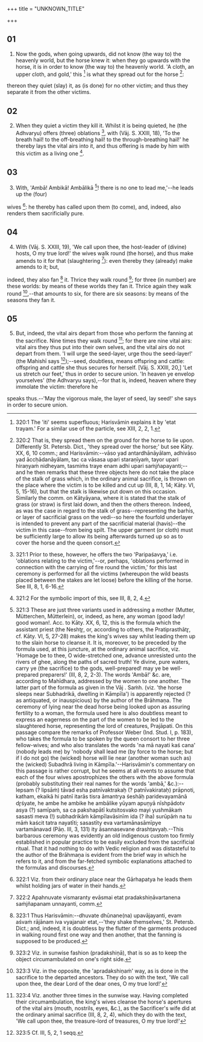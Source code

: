 +++
title = "UNKNOWN_TITLE"

+++


## 01
1. Now the gods, when going upwards, did not know (the way to) the heavenly world, but the horse knew it: when they go upwards with the horse, it is in order to know (the way to) the heavenly world. 'A cloth, an upper cloth, and gold,' this [^egg_815] is what they spread out for the horse [^egg_816]:

[^egg_815]: 320:1 The 'iti' seems superfluous; Harisvāmin explains it by 'etat trayam.' For a similar use of the particle, see XIII, 2, 2, 1.

[^egg_816]: 320:2 That is, they spread them on the ground for the horse to lie upon. Differently St. Petersb. Dict., 'they spread over the horse;' but see Kāty. XX, 6, 10 comm.; and Harisvāmin:--vāso yad antardhānāyālam, adhivāso yad āccḥādanāyālam, tac ca vāsasa upari staraṇīyaṁ, tayor upari hiraṇyaṁ nidheyam, tasmiṁs traye enam adhi upari saṁjñapayanti;--and he then remarks that these three objects here do not take the place of the stalk of grass which, in the ordinary animal sacrifice, is thrown on the place where the victim is to be killed and cut up (III, 8, 1, 14; Kāty. VI, 5, 15-16), but that the stalk is likewise put down on this occasion. Similarly the comm. on Kātyāyana, where it is stated that the stalk of grass (or straw) is first laid down, and then the others thereon. Indeed, as was the case in regard to the stalk of grass--representing the barhis, or layer of sacrificial grass on the vedi--so here the fourfold underlayer is intended to prevent any part of the sacrificial material (havis)--the victim in this case--from being spilt. The  upper garment (or cloth) must be sufficiently large to allow its being afterwards turned up so as to cover the horse and the queen consort.

thereon they quiet (slay) it, as (is done) for no other victim; and thus they separate it from the other victims.

## 02
2. When they quiet a victim they kill it. Whilst it is being quieted, he (the Adhvaryu) offers (three) oblations [^egg_817], with (Vāj. S. XXIII, 18), 'To the breath hail! to the off-breathing hail! to the through-breathing hail!' he thereby lays the vital airs into it, and thus offering is made by him with this victim as a living one [^egg_818].

[^egg_817]: 321:1 Prior to these, however, he offers the two 'Paripaśavya,' i.e. 'oblations relating to the victim,'--or, perhaps, 'oblations performed in connection with the carrying of fire round the victim,' for this last ceremony is performed for all the victims (whereupon the wild beasts placed between the stakes are let loose) before the killing of the horse. See III, 8, 1, 6-16.

[^egg_818]: 321:2 For the symbolic import of this, see III, 8, 2, 4.

## 03
3. With, 'Ambā! Ambikā! Ambālikā [^egg_819]! there is no one to lead me,'--he leads up the (four)

[^egg_819]: 321:3 These are just three variants used in addressing a mother (Mutter, Mütterchen, Mütterlein), or, indeed, as here, any woman (good lady! good woman!. Acc. to Kāty. XX, 6, 12, this is the formula which the assistant priest (the Neshṭr̥, or, according to others, the Pratiprasthātr̥, cf. Kāty. VI, 5, 27-28) makes the king's wives say whilst leading them up to the slain horse to cleanse it. It is, moreover, to be preceded by the formula used, at this juncture, at the ordinary animal sacrifice, viz. 'Homage be to thee, O wide-stretched one, advance unresisted unto the rivers of ghee, along the paths of sacred truth! Ye divine, pure waters, carry ye (the sacrifice) to the gods, well-prepared! may ye be well-prepared preparers!' (III, 8, 2, 2-3). The words 'Ambā!' &c. are, according to Mahīdhara, addressed by the women to one another. The latter part of the formula as given in the Vāj . Saṁh. (viz. 'the horse sleeps near Subhadrikā, dwelling in Kāmpīla') is apparently  rejected (? as antiquated, or inauspicious) by the author of the Brāhmaṇa. The ceremony of lying near the dead horse being looked upon as assuring fertility to a woman, the formula used here is also doubtless meant to express an eagerness on the part of the women to be led to the slaughtered horse, representing the lord of creatures, Prajāpati. On this passage compare the remarks of Professor Weber (Ind. Stud. I, p. 183), who takes the formula to be spoken by the queen consort to her three fellow-wives; and who also translates the words 'na mā nayati kaś cana' (nobody leads me) by 'nobody shall lead me (by force to the horse; but if I do not go) the (wicked) horse will lie near (another woman such as) the (wicked) Subadhrā living in Kāmpīla.'--Harisvāmin's commentary on this passage is rather corrupt, but he seems at all events to assume that each of the four wives apostrophizes the others with the above formula (probably substituting their real names for the words 'ambā,' &c.):--lepsam (? lipsāṁ) tāvad esha patnīvaktrakaḥ (? patnīvakirataḥ) prāpnoti, katham, ekaikā hi patnī itarās tisra āmantrya śeshāḥ paridevayamānā dr̥śyate, he ambe he ambike he ambālike yūyam apuṇyā nīshpādotv asya (?) samīpaṁ, sa ca pakshapātī kutsitosvako mayi yushmākaṁ sasasti meva (!) subhadrikāṁ kāmpīlavāsinīm ida (? iha) surūpāṁ na tu māṁ kaścit tatra nayatīti; sasastīty eva vartamānasāmīpye vartamānavad (Pāṇ. III, 3, 131) ity āsannasevane drashṭavyaḥ.--This barbarous ceremony was evidently an old indigenous custom too firmly established in popular practice to be easily excluded from the sacrificial ritual. That it had nothing to do with Vedic religion and was distasteful to the author of the Brāhmaṇa is evident from the brief way in which he refers to it, and from the far-fetched symbolic explanations attached to the formulas and discourses.

wives [^egg_820]: he thereby has called upon them (to come), and, indeed, also renders them sacrificially pure.

[^egg_820]: 322:1 Viz. from their ordinary place near the Gārhapatya he leads them whilst holding jars of water in their hands.

## 04
4. With (Vāj. S. XXIII, 19), 'We call upon thee, the host-leader of (divine) hosts, O my true lord!' the wives walk round (the horse), and thus make amends to it for that (slaughtering [^egg_821]): even thereby they (already) make amends to it; but,

[^egg_821]: 322:2 Apahnuvate vismaranty evāsmai etat pradakshiṇāvartanena saṁjñapanam unnayanti, comm.

indeed, they also fan [^egg_822] it. Thrice they walk round [^egg_823]; for three (in number) are these worlds: by means of these worlds they fan it. Thrice again they walk round [^egg_824],--that amounts to six, for there are six seasons: by means of the seasons they fan it.

[^egg_822]: 323:1 Thus Harisvāmin:--dhuvate dhūnane(na) upavājayanti, evam aśvaṁ rājānam iva vyajanair etat,--'they shake themselves,' St. Petersb. Dict.; and, indeed, it is doubtless by the flutter of the garments produced in walking round first one way and then another, that the fanning is supposed to be produced.

[^egg_823]: 323:2 Viz. in sunwise fashion (pradakshiṇā), that is so as to keep the object circumambulated on one's right side.

[^egg_824]: 323:3 Viz. in the opposite, the 'apradakshiṇaṁ' way, as is done in the sacrifice to the departed ancestors. They do so with the text, 'We call upon thee, the dear Lord of the dear ones, O my true lord!'

## 05
5. But, indeed, the vital airs depart from those who perform the fanning at the sacrifice. Nine times they walk round [^egg_825]; for there are nine vital airs: vital airs they thus put into their own selves, and the vital airs do not depart from them. 'I will urge the seed-layer, urge thou the seed-layer!' (the Mahishī says [^egg_826]);--seed, doubtless, means offspring and cattle: offspring and cattle she thus secures for herself. [Vāj. S. XXIII, 20,] 'Let us stretch our feet,' thus in order to secure union. 'In heaven ye envelop yourselves' (the Adhvaryu says),--for that is, indeed, heaven where they immolate the victim: therefore he

[^egg_825]: 323:4 Viz. another three times in the sunwise way. Having completed their circumambulation, the king's wives cleanse the horse's apertures of the vital airs (mouth, nostrils, eyes, &c.), as the Sacrificer's wife did at the ordinary animal sacrifice (III, 8, 2, 4), which they do with the text, 'We call upon thee, the treasure-lord of treasures, O my true lord!'

[^egg_826]: 323:5 Cf. III, 5, 2, 1 seqq.

speaks thus.--'May the vigorous male, the layer of seed, lay seed!' she says in order to secure union.


